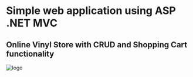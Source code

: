 # Simple web application using ASP .NET MVC
## Online Vinyl Store with CRUD and Shopping Cart functionality
![logo](https://user-images.githubusercontent.com/58647649/154161864-125de816-4553-43cf-a7f3-2c1d00b61095.png)
